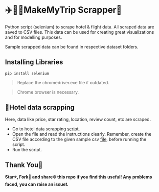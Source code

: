 # ✈️🏨🚈MakeMyTrip Scrapper🤖
 Python script (selenium) to scrape hotel & flight data. All scraped data are saved to CSV files. This data can be used for creating great visualizations and for modelling purposes. 
 
 Sample scrapped data can be found in respective dataset folders.

 ## Installing Libraries
 `pip install selenium`
 > Replace the chromedriver.exe file if outdated.

 > Chrome browser is necessary.
 ## 🏨Hotel data scrapping
 Here, data like price, star rating, location, review count, etc are scraped.
 - Go to hotel data scrapping [script](https://github.com/andrew-geeks/MakeMyTrip-scrapper/blob/main/hotel_scrapper.py).
 - Open the file and read the instructions clearly. Remember, create the CSV file according to the given sample csv [file](https://github.com/andrew-geeks/MakeMyTrip-scrapper/blob/main/sample_dataset.csv), before running the script.
 - Run the script.


## Thank You🙏
**Star⭐, Fork🍴 and share🌐 this repo if you find this useful! Any problems faced, you can raise an issue❗.**
 
